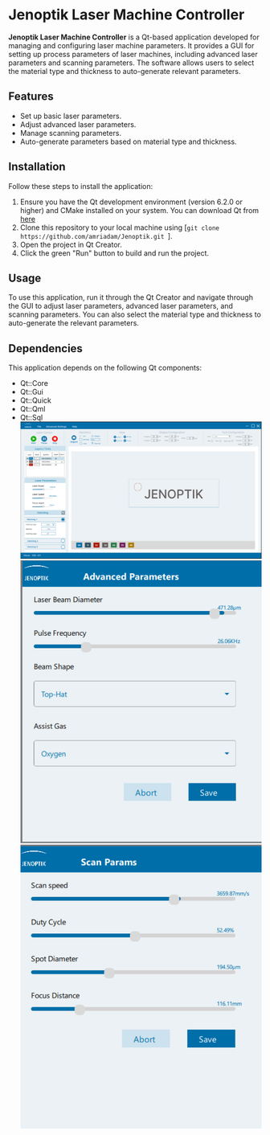 # Jenoptik Laser Machine Controller
**Jenoptik Laser Machine Controller** is a Qt-based application developed for managing and configuring laser machine parameters. 
It provides a GUI for setting up process parameters of laser machines, including advanced laser parameters and scanning parameters. 
The software allows users to select the material type and thickness to auto-generate relevant parameters.

## Features

- Set up basic laser parameters.
- Adjust advanced laser parameters.
- Manage scanning parameters.
- Auto-generate parameters based on material type and thickness.

## Installation

Follow these steps to install the application:

1. Ensure you have the Qt development environment (version 6.2.0 or higher) and CMake installed on your system. You can download Qt from [here](https://www.qt.io/download-open-source) 
2. Clone this repository to your local machine using [`git clone https://github.com/amriadam/Jenoptik.git `].
3. Open the project in Qt Creator.
4. Click the green "Run" button to build and run the project.

## Usage

To use this application, run it through the Qt Creator and navigate through the GUI to adjust laser parameters, advanced laser parameters, and scanning parameters. 
You can also select the material type and thickness to auto-generate the relevant parameters.

## Dependencies

This application depends on the following Qt components:

- Qt::Core
- Qt::Gui
- Qt::Quick
- Qt::Qml
- Qt::Sql
![Screenshot of the application](./laserApp.PNG)
![Screenshot of the application](./Capture2.PNG)
![Screenshot of the application](./Capture3.PNG)


